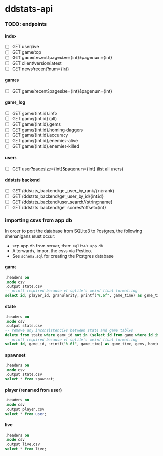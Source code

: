 # ddstats-api

### TODO: endpoints

#### index
- [ ] GET user/live
- [ ] GET game/top
- [ ] GET game/recent?pagesize={int}&pagenum={int}
- [ ] GET client/version/latest
- [ ] GET news/recent?num={int}

#### games
- [ ] GET game/recent?pagesize={int}&pagenum={int}

#### game_log
- [ ] GET game/{int:id}/info
- [ ] GET game/{int:id} (all)
- [ ] GET game/{int:id}/gems
- [ ] GET game/{int:id}/homing-daggers
- [ ] GET game/{int:id}/accuracy
- [ ] GET game/{int:id}/enemies-alive
- [ ] GET game/{int:id}/enemies-killed

#### users
- [ ] GET user?pagesize={int}&pagenum={int} (list all users)

#### ddstats backend
- [ ] GET /ddstats_backend/get_user_by_rank/{int:rank}
- [ ] GET /ddstats_backend/get_user_by_id/{int:id}
- [ ] GET /ddstats_backend/user_search/{string:name}
- [ ] GET /ddstats_backend/get_scores?offset={int}

### importing csvs from app.db
In order to port the database from SQLite3 to Postgres, the following shenanigans must occur:
- scp app.db from server, then: `sqlite3 app.db`
- Afterwards, import the csvs via Postico.
- See `schema.sql` for creating the Postgres database.

#### game
```sql
.headers on
.mode csv
.output state.csv
-- printf required because of sqlite's weird float formatting
select id, player_id, granularity, printf("%.6f", game_time) as game_time, death_type, gems, homing_daggers, daggers_fired, daggers_hit, enemies_alive, enemies_killed, time_stamp, replay_player_id, survival_hash, version, printf("%.6f", level_two_time) as level_two_time, printf("%.6f", level_three_time) as level_three_time, printf("%.6f", level_four_time) as level_four_time, printf("%.6f", homing_daggers_max_time) as homing_daggers_max_time, printf("%.6f", enemies_alive_max_time) as enemies_alive_max_time, homing_daggers_max, enemies_alive_max from game;
```

#### state
```sql
.headers on
.mode csv
.output state.csv
-- remove any inconsistencies between state and game tables
delete from state where game_id not in (select id from game where id is not null);
-- printf required because of sqlite's weird float formatting
select id, game_id, printf("%.6f", game_time) as game_time, gems, homing_daggers, daggers_hit, daggers_fired, enemies_alive, enemies_killed from state;
```

#### spawnset
```sql
.headers on
.mode csv
.output state.csv
select * from spawnset;
```

#### player (renamed from user)
```sql
.headers on
.mode csv
.output player.csv
select * from user;
```

#### live
```sql
.headers on
.mode csv
.output live.csv
select * from live;
```